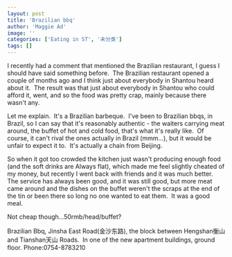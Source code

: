 ```yaml
---
layout: post
title: 'Brazilian bbq'
author: 'Maggie Ad'
image: ''
categories: ['Eating in ST', '未分类']
tags: []
---
```


I recently had a comment that mentioned the Brazilian restaurant, I guess I should have said something before.  The Brazilian restaurant opened a couple of months ago and I think just about everybody in Shantou heard about it.  The result was that just about everybody in Shantou who could afford it, went, and so the food was pretty crap, mainly because there wasn't any. 

Let me explain.  It's a Brazilian barbeque.  I've been to Brazilian bbqs, in Brazil, so I can say that it's reasonably authentic - the waiters carrying meat around, the buffet of hot and cold food, that's what it's really like.  Of course, it can't rival the ones actually in Brazil (mmm...), but it would be unfair to expect it to.  It's actually a chain from Beijing. 

So when it got too crowded the kitchen just wasn't producing enough food (and the soft drinks are Always flat), which made me feel slightly cheated of my money, but recently I went back with friends and it was much better.  The service has always been good, and it was still good, but more meat came around and the dishes on the buffet weren't the scraps at the end of the tin or been there so long no one wanted to eat them.  It was a good meal. 

Not cheap though...50rmb/head/buffet?

Brazilian Bbq, Jinsha East Road(金沙东路), the block between Hengshan衡山 and Tianshan天山 Roads.  In one of the new apartment buildings, ground floor. Phone:0754-8783210